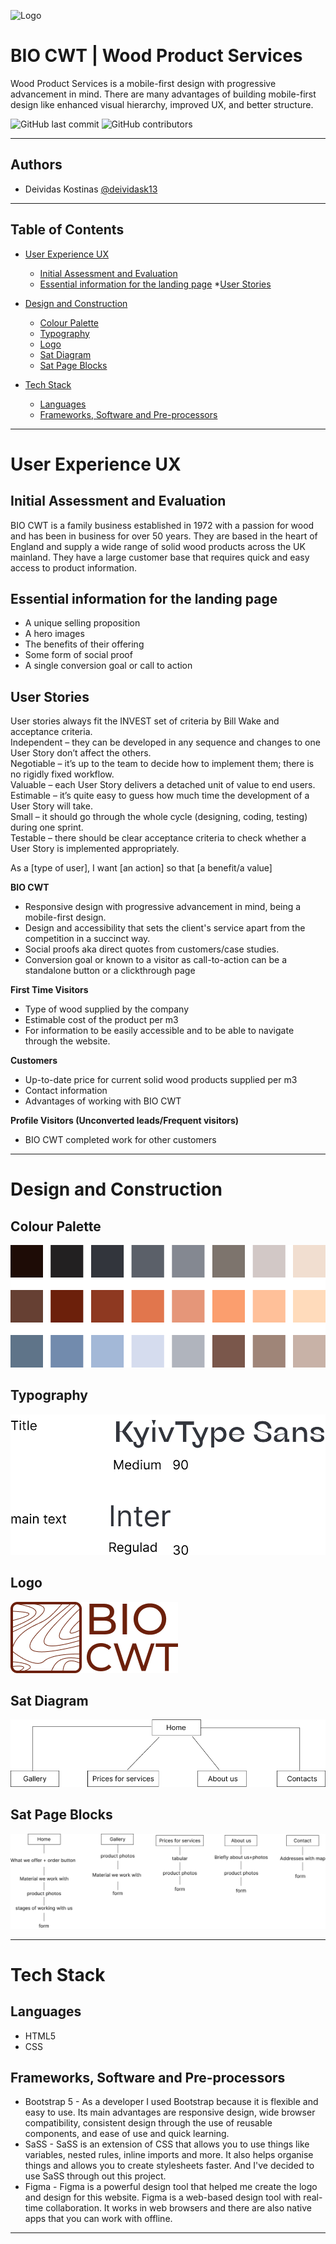 
![Logo](https://i.postimg.cc/B6GzRzNx/Logo.png)
# BIO CWT | Wood Product Services

Wood Product Services is a mobile-first design with progressive advancement in mind.
There are many advantages of building mobile-first design like enhanced visual
hierarchy, improved UX, and better structure. 

<insert github pages here>

![GitHub last commit](https://img.shields.io/github/last-commit/deividask13/Wood-Service-Products?style=for-the-badge) ![GitHub contributors](https://img.shields.io/github/contributors/deividask13/Wood-Service-Products?style=for-the-badge)

---
## Authors
- Deividas Kostinas [@deividask13](https://github.com/deividask13/)
---
## Table of Contents

* [User Experience UX](#User-Experience)
  * [Initial Assessment and Evaluation](#Initial-Assessment-and-Evaluation)
  * [Essential information for the landing page](#Essential-Information-for-the-landing-page)
  *[User Stories](#User-Stories)

* [Design and Construction](#Design-and-Construction)
  * [Colour Palette](#Colour-Palette)
  * [Typography](#Typography)
  * [Logo](#Logo)
  * [Sat Diagram](#Sat-Diagram)
  * [Sat Page Blocks](#Sat-Page-Blocks)

* [Tech Stack](#Tech-Stack)
  * [Languages](#Languages)
  * [Frameworks, Software and Pre-processors](#Frameworks,-Software-and-Pre-processors)
---
# User Experience UX

## Initial Assessment and Evaluation

BIO CWT is a family business established in 1972 with a passion for wood and has been in business for over 50 years. They are based in the heart of England and supply a wide range of solid wood products across the UK mainland.
They have a large customer base that requires quick and easy access to product information.

## Essential information for the landing page

* A unique selling proposition
* A hero images
* The benefits of their offering
* Some form of social proof
* A single conversion goal or call to action


## User Stories

User stories always fit the INVEST set of criteria by Bill Wake and acceptance criteria.
<br/>
Independent – they can be developed in any sequence and changes to one User Story don’t affect the others.
<br/>
Negotiable – it’s up to the team to decide how to implement them; there is no rigidly fixed workflow.
<br/>
Valuable – each User Story delivers a detached unit of value to end users.
<br/>
Estimable – it’s quite easy to guess how much time the development of a User Story will take.
<br/>
Small – it should go through the whole cycle (designing, coding, testing) during one sprint.
<br/>
Testable – there should be clear acceptance criteria to check whether a User Story is implemented appropriately.

As a [type of user], I want [an action] so that [a benefit/a value]

**BIO CWT**

* Responsive design with progressive advancement in mind, being a mobile-first design.
* Design and accessibility that sets the client's service apart from the competition in a succinct way.
* Social proofs aka direct quotes from customers/case studies.
* Conversion goal or known to a visitor as call-to-action can be a standalone button or a clickthrough page

**First Time Visitors**
* Type of wood supplied by the company
* Estimable cost of the product per m3
* For information to be easily accessible and to be able to navigate through the website.

**Customers**
* Up-to-date price for current solid wood products supplied per m3
* Contact information
* Advantages of working with BIO CWT

**Profile Visitors (Unconverted leads/Frequent visitors)**
* BIO CWT completed work for other customers

---

# Design and Construction

## Colour Palette
![Colour Palette](/README_Container/Palette.png)
## Typography
![Typography](/README_Container/Typography.png)
## Logo
![Logo](/README_Container/Logo.png)
## Sat Diagram
![Sat Diagram](/README_Container/sat%20diagram.png)
## Sat Page Blocks
![Sat Page Blocks](/README_Container/Sat%20page%20blocks.png)

---

# Tech Stack

## Languages
* HTML5
* CSS
## Frameworks, Software and Pre-processors
* Bootstrap 5 - As a developer I used Bootstrap because it is flexible and easy to use. Its main advantages are responsive design, wide browser compatibility, consistent design through the use of reusable components, and ease of use and quick learning.
* SaSS - SaSS is an extension of CSS that allows you to use things like variables, nested rules, inline imports and more. It also helps organise things and allows you to create stylesheets faster. And I've decided to use SaSS through out this project.
* Figma - Figma is a powerful design tool that helped me create the logo and design for this website. Figma is a web-based design tool with real-time collaboration. It works in web browsers and there are also native apps that you can work with offline.
---